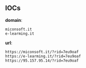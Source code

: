 
## IOCs

__domain__:

```text
miconsoft.it
e-learming.it
```
__url__:

```text
https://miconsoft.it/?rid=7eu9oaf
https://e-learming.it/?rid=7eu9oaf
https://95.157.95.14/?rid=7eu9oaf
```